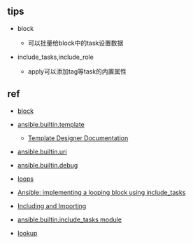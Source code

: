 
## tips

+ block
    + 可以批量给block中的task设置数据

+ include_tasks,include_role
    + apply可以添加tag等task的内置属性


## ref
+ [block](https://docs.ansible.com/ansible/latest/user_guide/playbooks_blocks.html)

+ [ansible.builtin.template ](https://docs.ansible.com/ansible/latest/collections/ansible/builtin/template_module.html)
    + [Template Designer Documentation](https://jinja.palletsprojects.com/en/3.1.x/templates/)

+ [ansible.builtin.uri](https://docs.ansible.com/ansible/latest/collections/ansible/builtin/uri_module.html)

+ [ansible.builtin.debug](https://docs.ansible.com/ansible/latest/collections/ansible/builtin/debug_module.html)

+ [loops](https://docs.ansible.com/ansible/latest/user_guide/playbooks_loops.html)
+ [Ansible: implementing a looping block using include_tasks](https://fabianlee.org/2021/06/18/ansible-implementing-a-looping-block-using-include_tasks/)

+ [Including and Importing](https://docs.ansible.com/ansible/2.4/playbooks_reuse_includes.html)
+ [ansible.builtin.include_tasks module](https://docs.ansible.com/ansible/latest/collections/ansible/builtin/include_tasks_module.html)

+ [lookup](https://docs.ansible.com/ansible/latest/collections/ansible/builtin/template_lookup.html)